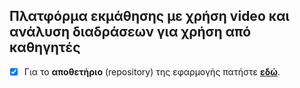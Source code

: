 ## Πλατφόρμα εκμάθησης με χρήση video και ανάλυση διαδράσεων για χρήση από καθηγητές

- [x] Για το **αποθετήριο** (repository) της εφαρμογής πατήστε **[εδώ](https://github.com/vidoodlics/ourschool)**.

